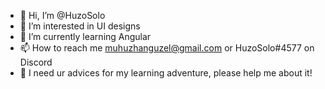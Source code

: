 - 👋 Hi, I’m @HuzoSolo
- 👀 I’m interested in UI designs
- 🌱 I’m currently learning Angular
- 📫 How to reach me muhuzhanguzel@gmail.com or HuzoSolo#4577 on Discord
- 🤝 I need ur advices for my learning adventure, please help me about it!

<!---
HuzoSolo/HuzoSolo is a ✨ special ✨ repository because its `README.md` (this file) appears on your GitHub profile.
You can click the Preview link to take a look at your changes.
--->
